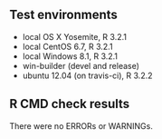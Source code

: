 ## Test environments
* local OS X Yosemite, R 3.2.1
* local CentOS 6.7, R 3.2.1
* local Windows 8.1, R 3.2.1
* win-builder (devel and release)
* ubuntu 12.04 (on travis-ci), R 3.2.2

## R CMD check results
There were no ERRORs or WARNINGs.
